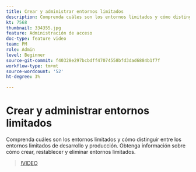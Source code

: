 ```yaml
---
title: Crear y administrar entornos limitados
description: Comprenda cuáles son los entornos limitados y cómo distinguir entre los entornos limitados de desarrollo y producción. Obtenga información sobre cómo crear, restablecer y eliminar entornos limitados.
kt: 7568
thumbnail: 334355.jpg
feature: Administración de acceso
doc-type: feature video
team: PM
role: Admin
level: Beginner
source-git-commit: f40328e297bcbdff47074558bfd3dad6884b1f7f
workflow-type: tm+mt
source-wordcount: '52'
ht-degree: 3%

---
```


# Crear y administrar entornos limitados

Comprenda cuáles son los entornos limitados y cómo distinguir entre los entornos limitados de desarrollo y producción. Obtenga información sobre cómo crear, restablecer y eliminar entornos limitados.

>[!VIDEO](https://video.tv.adobe.com/v/334355?quality=12)
